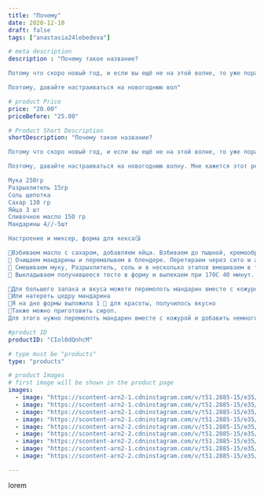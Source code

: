 ```yaml
---
title: "Почему"
date: 2020-12-10
draft: false
tags: ["anastasia24lebedeva"]

# meta description
description : "Почему такое название?

Потому что скоро новый год, и если вы ещё не на этой волне, то уже пора дорогие, пора.

Поэтому, давайте настраиваться на новогоднюю вол"

# product Price
price: "20.00"
priceBefore: "25.00"

# Product Short Description
shortDescription: "Почему такое название?

Потому что скоро новый год, и если вы ещё не на этой волне, то уже пора дорогие, пора.

Поэтому, давайте настраиваться на новогоднюю волну. Мне кажется этот рецепт вам поможет.

Мука 250гр
Разрыхлитель 15гр
Соль щепотка
Сахар 130 гр
Яйца 3 шт
Сливочное масло 150 гр
Мандарины 4//-5шт

Настроение и миксер, форма для кекса😘

💜Взбиваем масло с сахаром, добавляем яйца. Взбиваем до пышной, кремообразной массы. 
💜 Очищаем мандарины и перемалывем в блендере. Перетираем через сито и аккуратно вводим к яичной массе. 
💜 Смешиваем муку, Разрыхлитель, соль и в несколько этапов вмешиваем в тесто. 
💜 Выкладываем получившееся тесто в форму и выпекаем при 170С 40 минут. 

🍊Для большего запаха и вкуса можете перемолоть мандарин вместе с кожурой и потом перетереть несколько раз 
🍊Или натереть цедру мандарина 
🍊Я на дно формы выложила 1 🍊 для красоты, получилось вкусно 
🍊Также можно приготовить сироп. 
Для этого нужно перемолоть мандарин вместе с кожурой и добавить немного воды и сахара. Варить до закипания. Процедить и пропитать кекс после остывания кекса."

#product ID
productID: "CIol0dQnhcM"

# type must be "products"
type: "products"

# product Images
# first image will be shown in the product page
images:
  - image: "https://scontent-arn2-1.cdninstagram.com/v/t51.2885-15/e35/130302959_4256279767720586_2250835135490798313_n.jpg?_nc_ht=scontent-arn2-1.cdninstagram.com&_nc_cat=102&_nc_ohc=4VOmDxnWoZ4AX-raMt0&se=7&tp=1&oh=14e5238645aa680f7439e4da45fe4f84&oe=605B302E&ig_cache_key=MjQ2MTM4MzUyNDk2NjM3Njk4OQ%3D%3D.2"
  - image: "https://scontent-arn2-1.cdninstagram.com/v/t51.2885-15/e35/130706539_312971156526778_6411596255804620203_n.jpg?_nc_ht=scontent-arn2-1.cdninstagram.com&_nc_cat=110&_nc_ohc=ttBJMVwQN8EAX-ha4AU&se=7&tp=1&oh=4fd3cfbb3b64f71a69ff76a34e19a76f&oe=605A8B74&ig_cache_key=MjQ2MTM4MzUyNDk5MTU4MTA2Nw%3D%3D.2"
  - image: "https://scontent-arn2-1.cdninstagram.com/v/t51.2885-15/e35/131001660_730331960947450_8140128553804143764_n.jpg?_nc_ht=scontent-arn2-1.cdninstagram.com&_nc_cat=110&_nc_ohc=pDxd5nci-bUAX821eAK&se=7&tp=1&oh=9e6b125c555698f0735acf2f37885628&oe=605A9EF0&ig_cache_key=MjQ2MTM4MzUyNDk4MzIyMDE3OQ%3D%3D.2"
  - image: "https://scontent-arn2-1.cdninstagram.com/v/t51.2885-15/e35/130166198_390047835441938_1875609601040925449_n.jpg?_nc_ht=scontent-arn2-1.cdninstagram.com&_nc_cat=102&_nc_ohc=sh7fCMI80yMAX8VKmIV&se=7&tp=1&oh=86d8f887dc669dc07bbaf608c24aa9ab&oe=605B184E&ig_cache_key=MjQ2MTM4MzUyNDk5OTk0OTQ3Nw%3D%3D.2"
  - image: "https://scontent-arn2-2.cdninstagram.com/v/t51.2885-15/e35/130820001_454090219323792_3923155071285108952_n.jpg?_nc_ht=scontent-arn2-2.cdninstagram.com&_nc_cat=100&_nc_ohc=MuoPNC43qMUAX_HAcGl&se=7&tp=1&oh=d5445a0fd8a865be5195331bdf8f5d8b&oe=605CB869&ig_cache_key=MjQ2MTM4MzUyNDk5OTg4MTE1Mg%3D%3D.2"
  - image: "https://scontent-arn2-2.cdninstagram.com/v/t51.2885-15/e35/130473930_379040570059040_6716388507473179849_n.jpg?_nc_ht=scontent-arn2-2.cdninstagram.com&_nc_cat=108&_nc_ohc=eZ0Yj5Jh-lMAX8wNxBL&se=7&tp=1&oh=74de2cc564388fa070906d4a562acb56&oe=6059DB79&ig_cache_key=MjQ2MTM4MzUyNTAwODMyNDA0OA%3D%3D.2"
  - image: "https://scontent-arn2-2.cdninstagram.com/v/t51.2885-15/e35/130510801_159703365899432_5816318563766810384_n.jpg?_nc_ht=scontent-arn2-2.cdninstagram.com&_nc_cat=108&_nc_ohc=yqKHlQy8fhUAX846zFz&se=7&tp=1&oh=565db8cf537549da4d072e6a33146e66&oe=605BA0EC&ig_cache_key=MjQ2MTM4MzUyNTAxNjU5NzQ3Mw%3D%3D.2"
  - image: "https://scontent-arn2-1.cdninstagram.com/v/t51.2885-15/e35/130193083_1018202812025990_1409832094283293205_n.jpg?_nc_ht=scontent-arn2-1.cdninstagram.com&_nc_cat=102&_nc_ohc=WPEgQIQ532sAX_zp50T&se=7&tp=1&oh=18c8b5040db90abf0d6be56082754132&oe=605A5118&ig_cache_key=MjQ2MTM4MzUyNTA5MjA4NDU5NA%3D%3D.2"
  - image: "https://scontent-arn2-2.cdninstagram.com/v/t51.2885-15/e35/130285420_379243073142468_2934575904888149847_n.jpg?_nc_ht=scontent-arn2-2.cdninstagram.com&_nc_cat=100&_nc_ohc=5iNEjHZDHaUAX9xaTQa&se=7&tp=1&oh=da4dbc37c828755935cda5fc55ca3be4&oe=605D5088&ig_cache_key=MjQ2MTM4MzUyNTEwMDY1ODkwMg%3D%3D.2"

---
```

lorem
